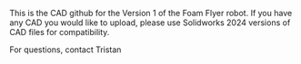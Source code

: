 This is the CAD github for the Version 1 of the Foam Flyer robot. If you have any CAD you would like to upload, please use Solidworks 2024 versions of CAD files for compatibility. 

For questions, contact Tristan
